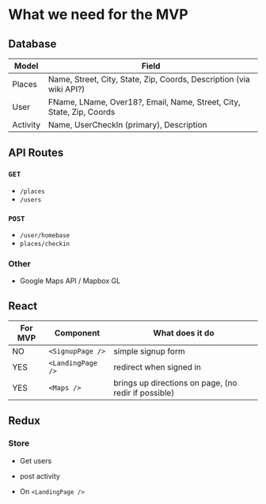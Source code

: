 # What we need for the MVP

## Database

| Model    | Field                                                                |
| -------- | -------------------------------------------------------------------- |
| Places   | Name, Street, City, State, Zip, Coords, Description (via wiki API?)  |
| User     | FName, LName, Over18?, Email, Name, Street, City, State, Zip, Coords |
| Activity | Name, UserCheckIn (primary), Description                             |


## API Routes

### `GET`

- `/places`
- `/users`

### `POST`

- `/user/homebase`
- `places/checkin`

### Other

- Google Maps API / Mapbox GL

## React

| For MVP | Component         | What does it do                                      |
| ------- | ----------------- | ---------------------------------------------------- |
| NO      | `<SignupPage />`  | simple signup form                                   |
| YES     | `<LandingPage />` | redirect when signed in                              |
| YES     | `<Maps />`        | brings up directions on page, (no redir if possible) |


## Redux

### Store

- Get users
- post activity

- On `<LandingPage />`
